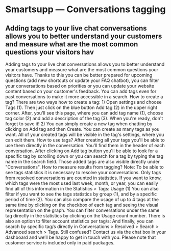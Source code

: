 # Smartsupp — Conversations tagging
## Adding tags to your live chat conversations allows you to better understand your customers and measure what are the most common questions your visitors hav
Adding tags to your live chat conversations allows you to better understand your customers and measure what are the most common questions your visitors have. Thanks to this you can be better prepared for upcoming questions (add new shortcuts or update your FAQ chatbot), you can filter your conversations based on priorities or you can update your website content based on your customer's feedback. You can add tags even for past conversations to make it more accessible in a search.
How to create a tag?
There are two ways how to create a tag: 1) Open settings and choose Tags (1). Then just click on the blue button Add tag (2) in the upper right corner. After, you'll see this page, where you can add tag name (1), choose tag color (2) and add a description of the tag (3). When you're ready, don't forget to save it! 2) You can simply create a new tag when chatting by clicking on Add tag and then Create. You can create as many tags as you want. All of your created tags will be visible in the tag's settings, where you can edit them. 
How to use tags?
After creating all your tags you'll be able to use them directly in the conversation. You'll find them in the header of each conversation. After clicking on Add tag button you'll be able to look for a specific tag by scrolling down or you can search for a tag by typing the tag name in the search field. 
Those added tags are also visible directly under "Conversations".
How to measure results from tagging?
Note: To be able to see tags statistics it is necessary to resolve your conversations. Only tags from resolved conversations are counted in statistics. 
If you want to know, which tags were the most used last week, month, or year, you can easily find all of this information in the Statistics > Tags: Usage (1) 
You can also filter if you want to see the tags statistics by group (1), and by a specific period of time (2). You can also compare the usage of up to 4 tags at the same time by clicking on the checkbox of each tag and seeing the visual representation on the graph. 
You can filter conversations under the same tag directly in the statistics by clicking on the
Usage count number.
There is also an option to filter account statistics per tag/s:
And finally, you can search by specific tag/s directly in Conversations > Resolved > Search > Advanced search > Tags.
Still confused? Contact us via the chat box in your dashboard and we’ll be happy to get in touch with you. Please note that customer service is included only in paid packages.

